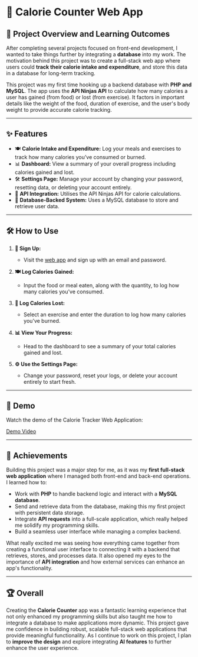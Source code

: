 # 🍎 Calorie Counter Web App

## 🚀 Project Overview and Learning Outcomes

After completing several projects focused on front-end development, I wanted to take things further by integrating a **database** into my work. The motivation behind this project was to create a full-stack web app where users could **track their calorie intake and expenditure**, and store this data in a database for long-term tracking.

This project was my first time hooking up a backend database with **PHP and MySQL**. The app uses the **API Ninjas API** to calculate how many calories a user has gained (from food) or lost (from exercise). It factors in important details like the weight of the food, duration of exercise, and the user's body weight to provide accurate calorie tracking.

---

## ✨ Features

- 🍽️ **Calorie Intake and Expenditure:** Log your meals and exercises to track how many calories you’ve consumed or burned.
- 📊 **Dashboard:** View a summary of your overall progress including calories gained and lost.
- 🛠️ **Settings Page:** Manage your account by changing your password, resetting data, or deleting your account entirely.
- 🔄 **API Integration:** Utilises the API Ninjas API for calorie calculations.
- 🔗 **Database-Backed System:** Uses a MySQL database to store and retrieve user data.

---

## 🛠️ How to Use

1. **🔑 Sign Up:** 
   - Visit the [web app](https://mycaloriecounterwebapp.online/) and sign up with an email and password.
   
2. **🍽️ Log Calories Gained:**
   - Input the food or meal eaten, along with the quantity, to log how many calories you've consumed.

3. **🏃 Log Calories Lost:**
   - Select an exercise and enter the duration to log how many calories you’ve burned.

4. **📊 View Your Progress:**
   - Head to the dashboard to see a summary of your total calories gained and lost.

5. **⚙️ Use the Settings Page:**
   - Change your password, reset your logs, or delete your account entirely to start fresh.

---

## 🎥 Demo

Watch the demo of the Calorie Tracker Web Application:

[Demo Video](https://mycaloriecounterwebapp.online/)

---

## 🎯 Achievements

Building this project was a major step for me, as it was my **first full-stack web application** where I managed both front-end and back-end operations. I learned how to:
- Work with **PHP** to handle backend logic and interact with a **MySQL database**.
- Send and retrieve data from the database, making this my first project with persistent data storage.
- Integrate **API requests** into a full-scale application, which really helped me solidify my programming skills.
- Build a seamless user interface while managing a complex backend.

What really excited me was seeing how everything came together from creating a functional user interface to connecting it with a backend that retrieves, stores, and processes data. It also opened my eyes to the importance of **API integration** and how external services can enhance an app's functionality.

---

## 🏆 Overall

Creating the **Calorie Counter** app was a fantastic learning experience that not only enhanced my programming skills but also taught me how to integrate a database to make applications more dynamic. This project gave me confidence in building robust, scalable full-stack web applications that provide meaningful functionality. As I continue to work on this project, I plan to **improve the design** and explore integrating **AI features** to further enhance the user experience.
